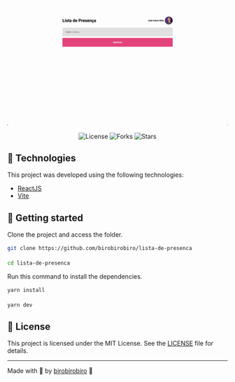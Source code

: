 <p align="center">
  <img alt="SpaceY" src=".github/preview.gif">
</p>

<p align="center">
  <img  src="https://img.shields.io/static/v1?label=license&message=MIT&color=ea4c89&labelColor=735bf2" alt="License">
  
  <img src="https://img.shields.io/github/forks/birobirobiro/lista-de-presenca?label=forks&message=MIT&color=ea4c89&labelColor=735bf2" alt="Forks">

  <img src="https://img.shields.io/github/stars/birobirobiro/lista-de-presenca?label=stars&message=MIT&color=ea4c89&labelColor=735bf2" alt="Stars">
</p>

## 🧪 Technologies

This project was developed using the following technologies:

- [ReactJS](https://reactjs.org/)
- [Vite](https://vitejs.dev/)

## 🚀 Getting started

Clone the project and access the folder.

```bash
git clone https://github.com/birobirobiro/lista-de-presenca

cd lista-de-presenca

```

Run this command to install the dependencies.

```bash
yarn install

yarn dev
```

## 📝 License

This project is licensed under the MIT License. See the [LICENSE](LICENSE) file for details.

---

Made with 💜 by [birobirobiro](https://www.birobirobiro.dev) 👋
